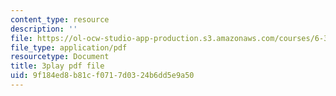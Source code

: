 ```yaml
---
content_type: resource
description: ''
file: https://ol-ocw-studio-app-production.s3.amazonaws.com/courses/6-370-the-battlecode-programming-competition-january-iap-2013/9f184ed8b81cf0717d0324b6dd5e9a50_pISCwkvKMZ0.pdf
file_type: application/pdf
resourcetype: Document
title: 3play pdf file
uid: 9f184ed8-b81c-f071-7d03-24b6dd5e9a50
---
```

